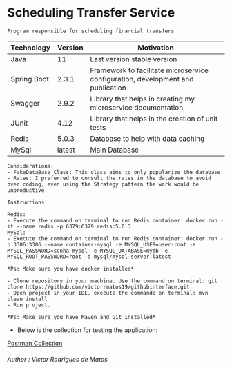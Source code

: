 # Scheduling Transfer Service

```
Program responsible for scheduling financial transfers
```

| Technology  | Version | Motivation                                                                      |
|-------------|---------|---------------------------------------------------------------------------------|
| Java        | 11      | Last version stable version                                                     |
| Spring Boot | 2.3.1   | Framework to facilitate microservice configuration, development and publication |
| Swagger     | 2.9.2   | Library that helps in creating my microservice documentation                    |
| JUnit       | 4.12    | Library that helps in the creation of unit tests                                |
| Redis       | 5.0.3   | Database to help with data caching                                              |
| MySql       | latest  | Main Database                                                                   | 

```
Considerations:
- FakeDataBase Class: This class aims to only popularize the database.
- Rates: I preferred to consult the rates in the database to avoid over coding, even using the Strategy pattern the work would be unproductive.
```

```
Instructions:

Redis:
- Execute the command on terminal to run Redis container: docker run -it --name redis -p 6379:6379 redis:5.0.3
MySql:
- Execute the command on terminal to run Redis container: docker run -p 3306:3306 --name container-mysql -e MYSQL_USER=user-root -e MYSQL_PASSWORD=senha-mysql -e MYSQL_DATABASE=mydb -e MYSQL_ROOT_PASSWORD=root -d mysql/mysql-server:latest

*Ps: Make sure you have docker installed*

- Clone repository in your machine. Use the command on terminal: git clone https://github.com/victorrmatos19/githubinterface.git
- Open project in your IDE, execute the commando on terminal: mvn clean install
- Run project.

*Ps: Make sure you have Maven and Git installed*
```

- Below is the collection for testing the application:

[Postman Collection](https://www.getpostman.com/collections/f425a7cc682e78528c74)

###### Author : Victor Rodrigues de Matos